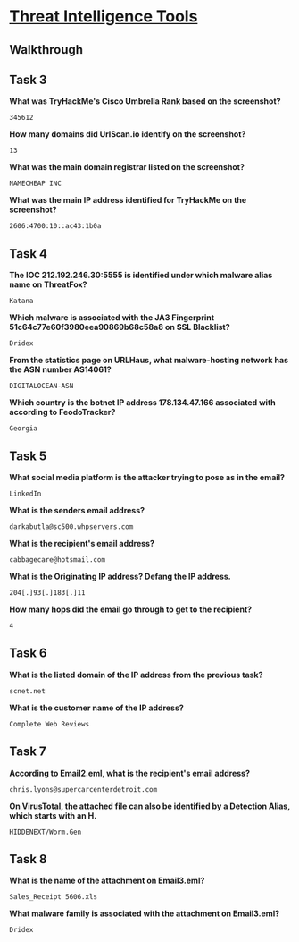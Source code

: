 # [Threat Intelligence Tools](https://tryhackme.com/room/threatinteltools)

## Walkthrough

## Task 3

**What was TryHackMe's Cisco Umbrella Rank based on the screenshot?**
```shell
345612
```
**How many domains did UrlScan.io identify on the screenshot?**
```shell
13
```
**What was the main domain registrar listed on the screenshot?**
```shell
NAMECHEAP INC
```
**What was the main IP address identified for TryHackMe on the screenshot?**
```shell
2606:4700:10::ac43:1b0a
```

## Task 4

**The IOC 212.192.246.30:5555 is identified under which malware alias name on ThreatFox?**
```shell
Katana
```
**Which malware is associated with the JA3 Fingerprint 51c64c77e60f3980eea90869b68c58a8 on SSL Blacklist?**
```shell
Dridex
```
**From the statistics page on URLHaus, what malware-hosting network has the ASN number AS14061?**
```shell
DIGITALOCEAN-ASN
```
**Which country is the botnet IP address 178.134.47.166 associated with according to FeodoTracker?**
```shell
Georgia
```

## Task 5

**What social media platform is the attacker trying to pose as in the email?**
```shell
LinkedIn
```
**What is the senders email address?**
```shell
darkabutla@sc500.whpservers.com
```
**What is the recipient's email address?**
```shell
cabbagecare@hotsmail.com
```
**What is the Originating IP address? Defang the IP address.**
```shell
204[.]93[.]183[.]11
```
**How many hops did the email go through to get to the recipient?**
```shell
4
```

## Task 6

**What is the listed domain of the IP address from the previous task?**
```shell
scnet.net
```
**What is the customer name of the IP address?**
```shell
Complete Web Reviews
```

## Task 7

**According to Email2.eml, what is the recipient's email address?**
```shell
chris.lyons@supercarcenterdetroit.com
```
**On VirusTotal, the attached file can also be identified by a Detection Alias, which starts with an H.**
```shell
HIDDENEXT/Worm.Gen
```

## Task 8

**What is the name of the attachment on Email3.eml?**
```shell
Sales_Receipt 5606.xls
```
**What malware family is associated with the attachment on Email3.eml?**
```shell
Dridex
```
